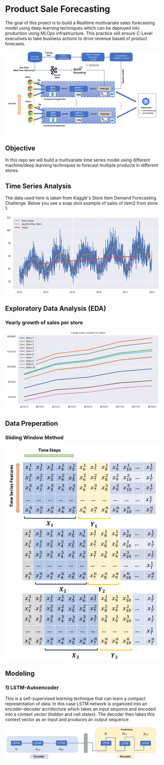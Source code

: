 # Product Sale Forecasting 
The goal of this proect is to build a Realtime multivariate sales forecasting model using deep learning techniques which can be deployed into production using MLOps infrastructure. This practice will ensure C-Level executives to take business actions to drive revenue based of product forecasts. 

![Model](https://github.com/arsalhuda24/Product-Demand-Forecasting/blob/main/model_deployment.png)

## Objective
In this repo we will build a multivariate time series model using different machine/deep learning techniques to forecast multiple products in different stores. 

## Time Series Analysis
The data used here is taken from Kaggle's Store Item Demand Forecasting Challenge. Below you see a snap shot example of sales of item2 from store 1. 

![Model](https://github.com/arsalhuda24/Product-Demand-Forecasting/blob/main/Trend.png)

## Exploratory Data Analysis (EDA) 
### Yearly growth of sales per store

![Model](https://github.com/arsalhuda24/Product-Demand-Forecasting/blob/main/yearly_growth_store.png)


## Data Preperation 
### Sliding Window Method

![Model](https://github.com/arsalhuda24/Product-Demand-Forecasting/blob/main/sliding_window.png)



## Modeling 
### 1) LSTM-Autoencoder 
This is a self-supervised learning technique that can learn a compact representation of data. In this case LSTM network is organized into an encoder-decoder architecture which takes an input sequnce and encoded into a context vector (hidden and cell states). The decoder then takes this context vector as an input and produces an output sequence

![Model](https://github.com/arsalhuda24/Product-Demand-Forecasting/blob/main/lstm_autoencoder.png)
